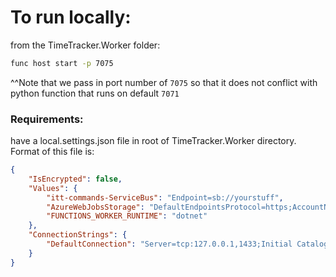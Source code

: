 # To run locally:

from the TimeTracker.Worker folder:

```bash
func host start -p 7075
```

^^Note that we pass in port number of `7075` so that it does not conflict with python function that runs on default `7071`

### Requirements:
have a local.settings.json file in root of TimeTracker.Worker directory. Format of this file is:
```json
{
    "IsEncrypted": false,
    "Values": {
        "itt-commands-ServiceBus": "Endpoint=sb://yourstuff",
        "AzureWebJobsStorage": "DefaultEndpointsProtocol=https;AccountName=iyourstuff",
        "FUNCTIONS_WORKER_RUNTIME": "dotnet"
    },
    "ConnectionStrings": {
        "DefaultConnection": "Server=tcp:127.0.0.1,1433;Initial Catalog=time_tracker;Persist Security Info=False;User ID=SA;Password=YourStrong!Passw0rd;MultipleActiveResultSets=True;Encrypt=False;TrustServerCertificate=False;Connection Timeout=30;"
    }
}
```